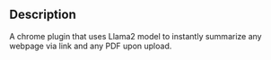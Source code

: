 ## Description
A chrome plugin that uses Llama2 model to instantly summarize any webpage via link and any PDF upon upload.
